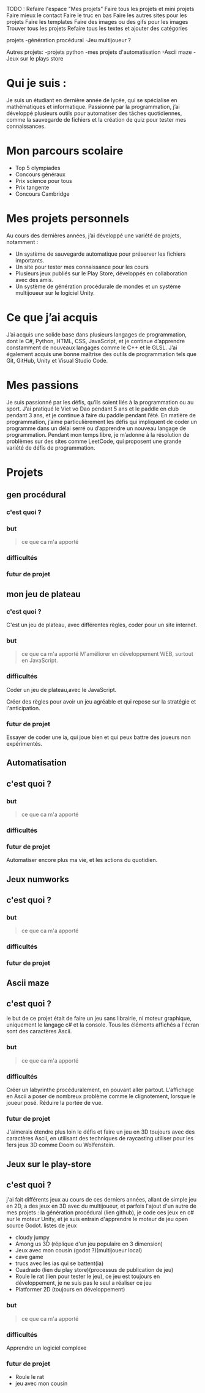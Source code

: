 TODO :
Refaire l'espace "Mes projets"
Faire tous les projets et mini projets
Faire mieux le contact
Faire le truc en bas
Faire les autres sites pour les projets 
Faire les templates
Faire des images ou des gifs pour les images
Trouver tous les projets
Refaire tous les textes et ajouter des catégories


projets
-génération procédural
-Jeu multijoueur ?

Autres projets:
-projets python
-mes projets d'automatisation
-Ascii maze
-Jeux sur le plays store



# Qui je suis :
Je suis un étudiant en dernière année de lycée, qui se spécialise en mathématiques et informatique. Passionné par la programmation, j’ai développé plusieurs outils pour automatiser des tâches quotidiennes, comme la sauvegarde de fichiers et la création de quiz pour tester mes connaissances.

# Mon parcours scolaire
- Top 5 olympiades
- Concours généraux
- Prix science pour tous
- Prix tangente 
- Concours Cambridge

# Mes projets personnels
Au cours des dernières années, j’ai développé une variété de projets, notamment :
- Un système de sauvegarde automatique pour préserver les fichiers importants.
- Un site pour tester mes connaissance pour les cours
- Plusieurs jeux publiés sur le Play Store, développés en collaboration avec des amis.
- Un système de génération procédurale de mondes et un système multijoueur sur le logiciel Unity.

# Ce que j’ai acquis
J’ai acquis une solide base dans plusieurs langages de programmation, dont le C#, Python, HTML, CSS, JavaScript, et je continue d’apprendre constamment de nouveaux langages comme le C++ et le GLSL. J’ai également acquis une bonne maîtrise des outils de programmation tels que Git, GitHub, Unity et Visual Studio Code.


# Mes passions
Je suis passionné par les défis, qu’ils soient liés à la programmation ou au sport. J’ai pratiqué le Viet vo Dao pendant 5 ans et le paddle en club pendant 3 ans, et je continue à faire du paddle pendant l’été. En matière de programmation, j’aime particulièrement les défis qui impliquent de coder un programme dans un délai serré ou d’apprendre un nouveau langage de programmation. Pendant mon temps libre, je m’adonne à la résolution de problèmes sur des sites comme LeetCode, qui proposent une grande variété de défis de programmation.

# Projets
## gen procédural
### c'est quoi ?

### but
> ce que ca m'a apporté 

### difficultés

### futur de projet




## mon jeu de plateau 
### c'est quoi ?
C'est un jeu de plateau, avec différentes règles, coder pour un site internet.


### but
> ce que ca m'a apporté 
M'améliorer en développement WEB, surtout en JavaScript.

### difficultés
Coder un jeu de plateau,avec le JavaScript.

Créer des règles pour avoir un jeu agréable et qui repose sur la stratégie et l'anticipation.

### futur de projet
Essayer de coder une ia, qui joue bien et qui peux battre des joueurs non expérimentés.


## Automatisation
## c'est quoi ?

### but
> ce que ca m'a apporté 

### difficultés

### futur de projet
Automatiser encore plus ma vie, et les actions du quotidien. 




## Jeux numworks
## c'est quoi ?

### but
> ce que ca m'a apporté 

### difficultés

### futur de projet


## Ascii maze
## c'est quoi ?
le but de ce projet était de faire un jeu sans librairie, ni moteur graphique, uniquement le langage c# et la console.
Tous les éléments affichés a l'écran sont des caractères Ascii.

### but
> ce que ca m'a apporté

### difficultés
Créer un labyrinthe procéduralement, en pouvant aller partout.
L'affichage en Ascii a poser de nombreux problème comme le clignotement, lorsque le joueur posé.
Réduire la portée de vue.

### futur de projet
J'aimerais étendre plus loin le défis et faire un jeu en 3D toujours avec des caractères Ascii, en utilisant des techniques de raycasting utiliser pour les 1ers jeux 3D comme Doom ou Wolfenstein.



## Jeux sur le play-store
## c'est quoi ?
j'ai fait différents jeux au cours de ces derniers années, allant de simple jeu en 2D, a des jeux en 3D 
avec du multijoueur, et parfois l'ajout d'un autre de mes projets : la génération procédural (lien github), je code ces jeux en c# sur le moteur Unity, et je suis entrain d'apprendre le moteur de jeu open source Godot.
listes de jeux
- cloudy jumpy
- Among us 3D (réplique d'un jeu populaire en 3 dimension)
- Jeux avec mon cousin (godot ?)(multijoueur local)
- cave game
- trucs avec les ias qui se battent(ia)
- Cuadrado (lien du play store)(processus de publication de jeu)
- Roule le rat (lien pour tester le jeu), ce jeu est toujours en développement, je ne suis pas le seul a réaliser ce jeu
- Platformer 2D (toujours en développement)

### but
> ce que ca m'a apporté 

### difficultés
Apprendre un logiciel complexe 

### futur de projet
- Roule le rat
- jeu avec mon cousin